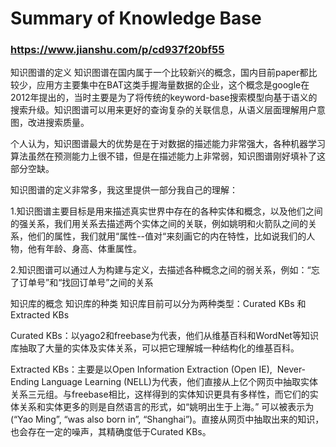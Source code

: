 # Summary of Knowledge Base
### https://www.jianshu.com/p/cd937f20bf55
知识图谱的定义
知识图谱在国内属于一个比较新兴的概念，国内目前paper都比较少，应用方主要集中在BAT这类手握海量数据的企业，这个概念是google在2012年提出的，当时主要是为了将传统的keyword-base搜索模型向基于语义的搜索升级。知识图谱可以用来更好的查询复杂的关联信息，从语义层面理解用户意图，改进搜索质量。

个人认为，知识图谱最大的优势是在于对数据的描述能力非常强大，各种机器学习算法虽然在预测能力上很不错，但是在描述能力上非常弱，知识图谱刚好填补了这部分空缺。

知识图谱的定义非常多，我这里提供一部分我自己的理解：

1.知识图谱主要目标是用来描述真实世界中存在的各种实体和概念，以及他们之间的强关系，我们用关系去描述两个实体之间的关联，例如姚明和火箭队之间的关系，他们的属性，我们就用“属性--值对“来刻画它的内在特性，比如说我们的人物，他有年龄、身高、体重属性。

2.知识图谱可以通过人为构建与定义，去描述各种概念之间的弱关系，例如：“忘了订单号”和“找回订单号”之间的关系

知识库的概念
知识库的种类
知识库目前可以分为两种类型：Curated KBs 和 Extracted KBs

Curated KBs：以yago2和freebase为代表，他们从维基百科和WordNet等知识库抽取了大量的实体及实体关系，可以把它理解城一种结构化的维基百科。

Extracted KBs：主要是以Open Information Extraction (Open IE),  Never-Ending Language Learning (NELL)为代表，他们直接从上亿个网页中抽取实体关系三元组。与freebase相比，这样得到的实体知识更具有多样性，而它们的实体关系和实体更多的则是自然语言的形式，如“姚明出生于上海。” 可以被表示为(“Yao Ming”, “was also born in”, “Shanghai”)。直接从网页中抽取出来的知识，也会存在一定的噪声，其精确度低于Curated KBs。